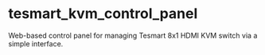 # tesmart_kvm_control_panel
Web-based control panel for managing Tesmart 8x1 HDMI KVM switch via a simple interface.

